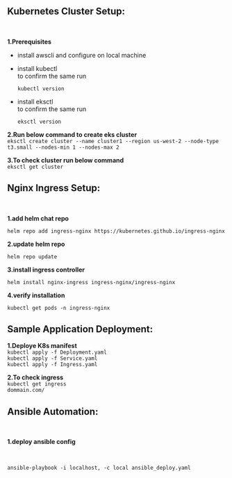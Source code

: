 ## Kubernetes Cluster Setup:
<br>

**1.Prerequisites**
<br>

- install awscli and configure on local machine
- install kubectl
  <br>
  to confirm the same run
  <br>
  
  `kubectl version`
- install eksctl
  <br>
  to confirm the same run
  <br>
  
  `eksctl version`

**2.Run below command to create eks cluster**
<br>
`eksctl create cluster --name cluster1 --region us-west-2 --node-type t3.small --nodes-min 1 --nodes-max 2`

**3.To check cluster run below command**
<br>
`eksctl get cluster`

## Nginx Ingress Setup:
<br>

**1.add helm chat repo**

`helm repo add ingress-nginx https://kubernetes.github.io/ingress-nginx`
<br>

**2.update helm repo**

`helm repo update`
<br>

**3.install ingress controller**

`helm install nginx-ingress ingress-nginx/ingress-nginx`
<br>

**4.verify installation**

`kubectl get pods -n ingress-nginx`
<br>

## Sample Application Deployment:

**1.Deploye K8s manifest**
<br>
`kubectl apply -f Deployment.yaml`
<br>
`kubectl apply -f Service.yaml`
<br>
`kubectl apply -f Ingress.yaml`

**2.To check ingress**
<br>
`kubectl get ingress`
<br>
`dommain.com/`

## Ansible Automation:

<br>

**1.deploy ansible config**

<br>

`ansible-playbook -i localhost, -c local ansible_deploy.yaml`
